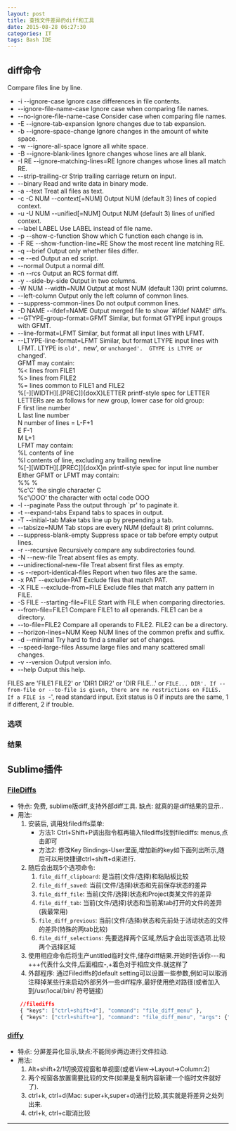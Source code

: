```yaml
---
layout: post
title: 查找文件差异的diff和工具
date: 2015-08-28 06:27:30
categories: IT
tags: Bash IDE
---
```


## diff命令

Compare files line by line.

-  -i  -\-ignore-case  Ignore case differences in file contents.
-  -\-ignore-file-name-case  Ignore case when comparing file names.
-  -\-no-ignore-file-name-case  Consider case when comparing file names.
-  -E  -\-ignore-tab-expansion  Ignore changes due to tab expansion.
-  -b  -\-ignore-space-change  Ignore changes in the amount of white space.
-  -w  -\-ignore-all-space  Ignore all white space.
-  -B  -\-ignore-blank-lines  Ignore changes whose lines are all blank.
-  -I RE  -\-ignore-matching-lines=RE  Ignore changes whose lines all match RE.
-  -\-strip-trailing-cr  Strip trailing carriage return on input.
-  -\-binary  Read and write data in binary mode.
-  -a  -\-text  Treat all files as text.
-  -c  -C NUM  --context[=NUM]  Output NUM (default 3) lines of copied context.
-  -u  -U NUM  --unified[=NUM]  Output NUM (default 3) lines of unified context.
-    -\-label LABEL  Use LABEL instead of file name.
-    -p  -\-show-c-function  Show which C function each change is in.
-    -F RE  -\-show-function-line=RE  Show the most recent line matching RE.
-  -q  -\-brief  Output only whether files differ.
-  -e  -\-ed  Output an ed script.
-  -\-normal  Output a normal diff.
-  -n  -\-rcs  Output an RCS format diff.
-  -y  -\-side-by-side  Output in two columns.
-    -W NUM  -\-width=NUM  Output at most NUM (default 130) print columns.
-    -\-left-column  Output only the left column of common lines.
-    -\-suppress-common-lines  Do not output common lines.
-  -D NAME  -\-ifdef=NAME  Output merged file to show `#ifdef NAME' diffs.
-  -\-GTYPE-group-format=GFMT  Similar, but format GTYPE input groups with GFMT.
-  -\-line-format=LFMT  Similar, but format all input lines with LFMT.
-  -\-LTYPE-line-format=LFMT  Similar, but format LTYPE input lines with LFMT.
    LTYPE is `old', `new', or `unchanged'.  GTYPE is LTYPE or `changed'.  
    GFMT may contain:  
      %<  lines from FILE1  
      %>  lines from FILE2  
      %=  lines common to FILE1 and FILE2  
      %[-][WIDTH][.[PREC]]{doxX}LETTER  printf-style spec for LETTER  
        LETTERs are as follows for new group, lower case for old group:  
          F  first line number  
          L  last line number  
          N  number of lines = L-F+1  
          E  F-1  
          M  L+1  
    LFMT may contain:  
      %L  contents of line  
      %l  contents of line, excluding any trailing newline  
      %[-][WIDTH][.[PREC]]{doxX}n  printf-style spec for input line number  
    Either GFMT or LFMT may contain:  
      %%  %  
      %c'C'  the single character C  
      %c'\OOO'  the character with octal code OOO  
-  -l  -\-paginate  Pass the output through `pr' to paginate it.
-  -t  -\-expand-tabs  Expand tabs to spaces in output.
-  -T  -\-initial-tab  Make tabs line up by prepending a tab.
-  -\-tabsize=NUM  Tab stops are every NUM (default 8) print columns.
-  -\-suppress-blank-empty  Suppress space or tab before empty output lines.
-  -r  -\-recursive  Recursively compare any subdirectories found.
-  -N  -\-new-file  Treat absent files as empty.
-  -\-unidirectional-new-file  Treat absent first files as empty.
-  -s  -\-report-identical-files  Report when two files are the same.
-  -x PAT  -\-exclude=PAT  Exclude files that match PAT.
-  -X FILE  -\-exclude-from=FILE  Exclude files that match any pattern in FILE.
-  -S FILE  -\-starting-file=FILE  Start with FILE when comparing directories.
-  -\-from-file=FILE1  Compare FILE1 to all operands.  FILE1 can be a directory.
-  -\-to-file=FILE2  Compare all operands to FILE2.  FILE2 can be a directory.
-  -\-horizon-lines=NUM  Keep NUM lines of the common prefix and suffix.
-  -d  -\-minimal  Try hard to find a smaller set of changes.
-  -\-speed-large-files  Assume large files and many scattered small changes.
-  -v  -\-version  Output version info.
-  -\-help  Output this help.

FILES are 'FILE1 FILE2' or 'DIR1 DIR2' or 'DIR FILE...' or `FILE... DIR'.
If --from-file or --to-file is given, there are no restrictions on FILES.
If a FILE is `-', read standard input.
Exit status is 0 if inputs are the same, 1 if different, 2 if trouble.

### 选项

### 结果

## Sublime插件

### [FileDiffs](https://github.com/colinta/SublimeFileDiffs)

- 特点: 免费, sublime版diff,支持外部diff工具. 缺点: 就真的是diff结果的显示..
- 用法: 
	1. 安装后, 调用处filediffs菜单:
		- 方法1: Ctrl+Shift+P调出指令框再输入filediffs找到filediffs: menus,点击即可
		- 方法2: 修改Key Bindings-User里面,增加新的key如下面列出所示,随后可以用快捷键ctrl+shift+d来进行.
	2. 随后会出现5个选项命令: 
		1. `file_diff_clipboard`: 是当前(文件/选择)和粘贴板比较
		2. `file_diff_saved`: 当前(文件/选择)状态和先前保存状态的差异
		3. `file_diff_file`: 当前(文件/选择)状态和Project类某文件的差异
		4. `file_diff_tab`: 当前(文件/选择)状态和当前某tab打开的文件的差异(我最常用)
		5. `file_diff_previous`: 当前(文件/选择)状态和先前处于活动状态的文件的差异(特殊的两tab比较)
		6. `file_diff_selections`: 先要选择两个区域,然后才会出现该选项.比较两个选择区域
	3. 使用相应命令后将生产untitled临时文件,储存diff结果.开始时告诉你---和+++代表什么文件,后面相应-,+着色对于相应文件.就这样了
	4. 外部程序: 通过Filediffs的default setting可以设置一些参数,例如可以取消注释掉某些行来启动外部另外一些diff程序,最好使用绝对路径(或者加入到/usr/local/bin/ 符号链接)

~~~css
	//filediffs
	{ "keys": ["ctrl+shift+d"], "command": "file_diff_menu" },
	{ "keys": ["ctrl+shift+e"], "command": "file_diff_menu", "args": {"cmd": ["opendiff", "$file1", "$file2"] } }
~~~

### [diffy](https://packagecontrol.io/packages/Diffy)

- 特点: 分屏差异化显示,缺点:不能同步两边进行文件拉动.
- 用法: 
	1. Alt+shift+2/1切换双视窗和单视窗(或者View->Layout->Column:2)
	2. 两个视窗各放置需要比较的文件(如果是复制内容新建一个临时文件就好了).
	3. ctrl+k, ctrl+d(Mac: super+k,super+d)进行比较,其实就是将差异之处列出来.
	4. ctrl+k, ctrl+c取消比较

------
